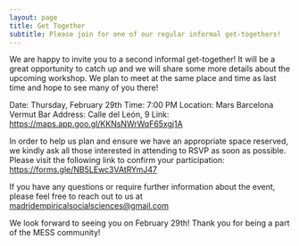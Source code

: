 ```yaml
---
layout: page
title: Get Together
subtitle: Please join for one of our regular informal get-togethers!
---
```


We are happy to invite you to a second informal get-together! It will be a great opportunity to catch up and we will share some more details about the upcoming workshop. We plan to meet at the same place and time as last time and hope to see many of you there!

Date: Thursday, February 29th
Time: 7:00 PM
Location: Mars Barcelona Vermut Bar
Address: Calle del León, 9
Link: https://maps.app.goo.gl/KKNsNWrWqF65xgj1A

In order to help us plan and ensure we have an appropriate space reserved, we kindly ask all those interested in attending to RSVP as soon as possible. Please visit the following link to confirm your participation: https://forms.gle/NB5LEwc3VAtRYmJ47

If you have any questions or require further information about the event, please feel free to reach out to us at madridempiricalsocialsciences@gmail.com

We look forward to seeing you on February 29th! Thank you for being a part of the MESS community!
